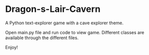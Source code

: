 # Dragon-s-Lair-Cavern
A Python text-explorer game with a cave explorer theme.

Open main.py file and run code to view game. Different classes are available through the different files.

Enjoy!
